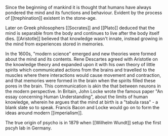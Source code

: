 Since the beginning of mankind it is thought that humans have always pondered the mind and its functions and behaviour. Evident by the process of [[trephination]] existent in the stone-age.

Later on Greek philosophers [[Socrates]] and [[Plato]] deduced that the mind is separable from the body and continues to live after the body itself dies. [[Aristotle]] believed that knowledge wasn't innate, instead growing in the mind from experiences stored in memories. 

In the 1600s, "modern science" emerged and new theories were formed about the mind and its contents. Rene Descartes agreed with Aristotle on the knowledge theory and expanded upon it with his own theory of little spirits which communicated actions from the brains and travelled to the muscles where there interactions would cause movement and contraction, and that memories were formed in the brain when the spirits filled these pores in the brain. This communication is akin the that between neurons in the modern perspective. 
In Britain, John Locke wrote the famous paper "An essay concerning Human Understanding", about the limits of human knowledge, wherein he argues that the mind at birth is a "tabula rasa" - a blank slate so to speak. Francis Bacon and Locke would go on to form the ideas around modern [[imperialism]].

The true origin of psycho is in 1879 when [[Wilhelm Wundt]] setup the first pscyh lab in Germany. 

